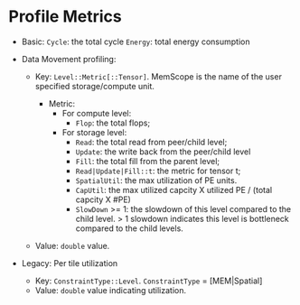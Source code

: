 # Profile Metrics

- Basic:
`Cycle`: the total cycle
`Energy`: total energy consumption

- Data Movement profiling:
    - Key: `Level::Metric[::Tensor]`. MemScope is the name of the user specified storage/compute unit. 
    
        - Metric:
            - For compute level:
                - `Flop`: the total flops;
            - For storage level:
                - `Read`: the total read from peer/child level;
                - `Update`: the write back from the peer/child level
                - `Fill`: the total fill from the parent level;
                - `Read|Update|Fill::t`: the metric for tensor t;
                - `SpatialUtil`: the max utilization of PE units.
                - `CapUtil`: the max utilized capcity X utilized PE / (total capcity X #PE)
                - `SlowDown` >= 1: the slowdown of this level compared to the child level. > 1 slowdown indicates this level is bottleneck compared to the child levels.
    - Value: `double` value.
- Legacy: Per tile utilization
    - Key: `ConstraintType::Level`. `ConstraintType` = [MEM|Spatial]
    - Value: `double` value indicating utilization.